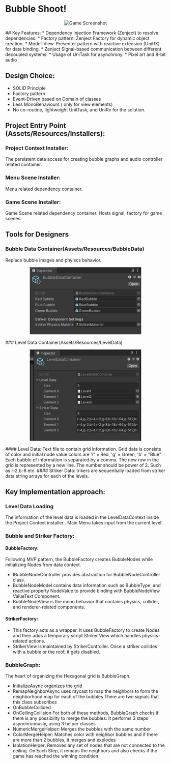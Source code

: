 # Bubble Shoot!
<p align="center">
  <img src="Screenshots/Gameplay.gif" width="350" alt="Game Screenshot">
</p>
## Key Features:
* Dependency Injection Framework (Zenject) to resolve dependencies.
* Factory pattern: Zenject Factory for dynamic object creation.
* Model-View-Presenter pattern with reactive extension (UniRX) for data binding. 
* Zenject Signal-based communication between different decoupled systems.
* Usage of UniTask for asynchrony. 
* Pixel art and 8-bit audio

## Design Choice:
* SOLID Principle
* Factory pattern
* Event-Driven based on Domain of classes
* Less MonoBehaviours ( only for view elements)
* No co-routine, lightweight UnitTask, and UniRx for the solution. 

## Project Entry Point (Assets/Resources/Installers): 
### Project Context Installer: 
The persistent data access for creating bubble graphs and audio controller related container.
### Menu Scene Installer:
Menu related dependency container.
### Game Scene Installer:
Game Scene related dependency container. Hosts signal, factory for game scenes.

## Tools for Designers
### Bubble Data Container(Assets/Resources/BubbleData)
Replace bubble images and phyiscs behavior.
<p align="center">
  <img src="Screenshots/Picture_1.png" width="350" alt="Game Settings">
</p>
### Level Data Container(Assets/Resources/LevelData)
<p align="center">
  <img src="Screenshots/Picture_2.png" width="350" alt="Game Settings">
</p>
#### Level Data: Text file to contain grid information. 
Grid data is consists of color and initial node value
colors are 
'r' = Red, 'g' = Green, 'b' = "Blue"
Each bubble of information is separated by a comma.
The new row in the grid is represented by a new line.
The number should be power of 2. Such as r-2,b-8 etc.
#### Striker Data: trikers are sequentially loaded from striker data string arrays for each of the levels.

## Key Implementation approach:
### Level Data Loading
The information of the level data is loaded in the LevelDataContext inside the Project Context installer . Main Menu takes input from the current level. 
### Bubble and Striker Factory:
#### BubbleFactory: 
Following MVP pattern, the BubbleFactory creates BubbleNodes while initializing Nodes from data context. 
* IBubbleNodeController provides abstraction for BubbleNodeController class. 
* BubbleNodeModel contains data information such as BubbleType, and reactive property NodeValue to provide binding with BubbleNodeView ValueText Component.
* BubbleNodeView is the mono behavior that contains physics, collider, and renderer-related components.
#### StrikerFactory:
* This factory acts as a wrapper. It uses BubbleFactory to create Nodes and then adds a temporary script Striker View which handles physics-related actions.
* StrikerView is maintained by StrikerController. Once a striker collides with a bubble or the roof, it gets disabled.
### BubbleGraph:
The heart of organizing the Hexagonal grid is BubbleGraph. 
* InitializeAsync organizes the grid
* RemapNeighborAsync uses raycast to map the neighbors to form the neighborhood map for each of the bubbles
There are two signals that this class subscribes
* OnBubbleCollided 
* OnCeilingCollision
For both of these methods, BubbleGraph checks if there is any possibility to merge the bubbles. It performs 3 steps asynchronously, using 3 helper classes
* NumericMergeHelper: Merges the bubbles with the same number
* ColorMergeHelper: Matches color with neighbor bubbles and if there are more than 2 bubbles, it merges and explodes
* IsolationHelper: Removes any set of nodes that are not connected to the ceiling. 
On Each Step, it remaps the neighbors and also checks if the game has reached the winning condition.





